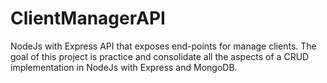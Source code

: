 # ClientManagerAPI
NodeJs with Express API that exposes end-points for manage clients. The goal of this project is practice and consolidate all the aspects of a CRUD implementation in NodeJs with Express and MongoDB.
